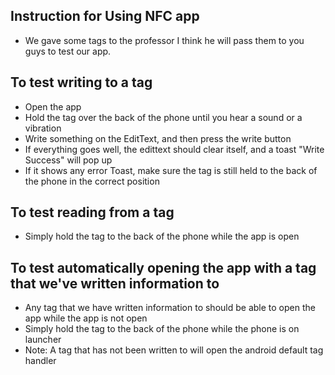## Instruction for Using NFC app  
- We gave some tags to the professor I think he will pass them to you guys to test our app.  
  
## To test writing to a tag
- Open the app  
- Hold the tag over the back of the phone until you hear a sound or a vibration  
- Write something on the EditText, and then press the write button  
- If everything goes well, the edittext should clear itself, and a toast "Write Success" will pop up  
- If it shows any error Toast, make sure the tag is still held to the back of the phone in the correct position
  
## To test reading from a tag
- Simply hold the tag to the back of the phone while the app is open
  
## To test automatically opening the app with a tag that we've written information to
- Any tag that we have written information to should be able to open the app while the app is not open  
- Simply hold the tag to the back of the phone while the phone is on launcher  
- Note: A tag that has not been written to will open the android default tag handler